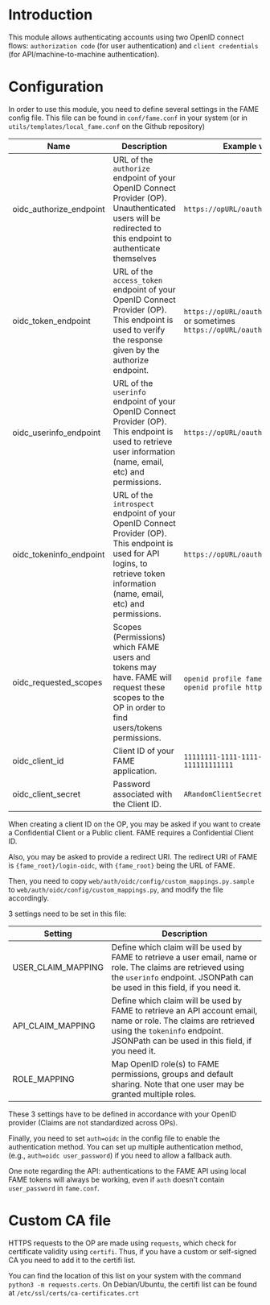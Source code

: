 # Introduction

This module allows authenticating accounts using two OpenID connect flows: `authorization code` (for user authentication) and `client credentials` (for API/machine-to-machine authentication).

# Configuration

In order to use this module, you need to define several settings in the FAME config file. This file can be found in `conf/fame.conf` in your system (or in `utils/templates/local_fame.conf` on the Github repository)


| Name                    | Description                                                                                                                                                                  | Example value                                                                   |
|-------------------------|--------------------------------------------------------------------------------------------------------------------------------------------------------------------------------|-------------------------------------------------------------------------------|
| oidc_authorize_endpoint | URL of the `authorize` endpoint of your OpenID Connect Provider (OP). Unauthenticated users will be redirected to this endpoint to authenticate themselves                     | `https://opURL/oauth2/authorize`                                              |
| oidc_token_endpoint     | URL of the `access_token` endpoint of your OpenID Connect Provider (OP). This endpoint is used to verify the response given by the authorize endpoint.                         | `https://opURL/oauth2/access_token` or sometimes `https://opURL/oauth2/token` |
| oidc_userinfo_endpoint  | URL of the `userinfo` endpoint of your OpenID Connect Provider (OP). This endpoint is used to retrieve user information (name, email, etc) and permissions.                    | `https://opURL/oauth2/userinfo`                                               |
| oidc_tokeninfo_endpoint | URL of the `introspect` endpoint of your OpenID Connect Provider (OP). This endpoint is used for API logins, to retrieve token information (name, email, etc) and permissions. | `https://opURL/oauth2/introspect`                                             |
| oidc_requested_scopes   | Scopes (Permissions) which FAME users and tokens may have. FAME will request these scopes to the OP in order to find users/tokens permissions.                                 | `openid profile fame`, or sometimes `openid profile https://fameURL/`         |
| oidc_client_id          | Client ID of your FAME application.                                                                                                                                            | `11111111-1111-1111-1111-111111111111`                                        |
| oidc_client_secret      | Password associated with the Client ID.                                                                                                                                        | `ARandomClientSecret`                                                         |

When creating a client ID on the OP, you may be asked if you want to create a Confidential Client or a Public client. FAME requires a Confidential Client ID.

Also, you may be asked to provide a redirect URI. The redirect URI of FAME is `{fame_root}/login-oidc`, with `{fame_root}` being the URL of FAME.


Then, you need to copy `web/auth/oidc/config/custom_mappings.py.sample` to `web/auth/oidc/config/custom_mappings.py`, and modify the file accordingly. 

3 settings need to be set in this file:

| Setting            | Description                                                                                                                                                                                          |
|--------------------|------------------------------------------------------------------------------------------------------------------------------------------------------------------------------------------------------|
| USER_CLAIM_MAPPING | Define which claim will be used by FAME to retrieve a user email, name or role. The claims are retrieved using the `userinfo` endpoint. JSONPath can be used in this field, if you need it.          |
| API_CLAIM_MAPPING  | Define which claim will be used by FAME to retrieve an API account email, name or role. The claims are retrieved using the `tokeninfo` endpoint. JSONPath can be used in this field, if you need it. |
| ROLE_MAPPING       | Map OpenID role(s) to FAME permissions, groups and default sharing. Note that one user may be granted multiple roles.                                                                                |

These 3 settings have to be defined in accordance with your OpenID provider (Claims are not standardized across OPs).

Finally, you need to set `auth=oidc` in the config file to enable the authentication method. You can set up multiple authentication method, (e.g., `auth=oidc user_password`) if you need to allow a fallback auth.

One note regarding the API: authentications to the FAME API using local FAME tokens will always be working, even if `auth` doesn't contain `user_password` in `fame.conf`.

# Custom CA file

HTTPS requests to the OP are made using `requests`, which check for certificate validity using `certifi`. Thus, if you have a custom or self-signed CA you need to add it to the certifi list.

You can find the location of this list on your system with the command `python3 -m requests.certs`. On Debian/Ubuntu, the certifi list can be found at `/etc/ssl/certs/ca-certificates.crt`
